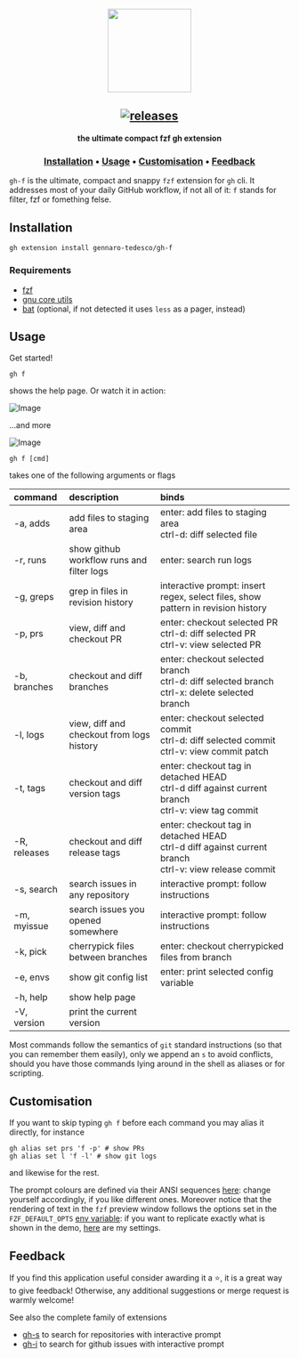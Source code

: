 <h1 align="center">
  <br>
  <img width="150" height="150" src="gh-f-logo.png">
  <br>
</h1>

<h2 align="center">
  <a href="https://github.com/gennaro-tedesco/gh-f/releases">
    <img alt="releases" src="https://img.shields.io/github/release/gennaro-tedesco/gh-f?color=2aa198&style=for-the-badge"/>
  </a>
</h2>

<h4 align="center">the ultimate compact fzf gh extension</h4>
<h3 align="center">
  <a href="#Installation">Installation</a> •
  <a href="#Usage">Usage</a> •
  <a href="#Customisation">Customisation</a> •
  <a href="#Feedback">Feedback</a>
</h3>

`gh-f` is the ultimate, compact and snappy `fzf` extension for `gh` cli. It addresses most of your daily GitHub workflow, if not all of it: `f` stands for filter, fzf or fomething felse.

## Installation

```
gh extension install gennaro-tedesco/gh-f
```

### Requirements

- [fzf](https://github.com/junegunn/fzf)
- [gnu core utils](https://www.gnu.org/software/coreutils/)
- [bat](https://github.com/sharkdp/bat) (optional, if not detected it uses `less` as a pager, instead)

## Usage

Get started!

```
gh f
```

shows the help page. Or watch it in action:

![Image](https://github.com/user-attachments/assets/0d881522-837d-4493-bbc8-2b00099487bc)

...and more

![Image](https://github.com/user-attachments/assets/f288f3b7-03ee-48c8-886b-9b36b4fd1fe2)

```
gh f [cmd]
```

takes one of the following arguments or flags

| command | description | binds |
| :----------- | :---------------------------------------- | :------------------------------------------------------------------------------------------------ |
| -a, adds | add files to staging area | enter: add files to staging area<br>ctrl-d: diff selected file |
| -r, runs | show github workflow runs and filter logs | enter: search run logs |
| -g, greps | grep in files in revision history | interactive prompt: insert regex, select files, show pattern in revision history |
| -p, prs | view, diff and checkout PR | enter: checkout selected PR<br>ctrl-d: diff selected PR<br>ctrl-v: view selected PR |
| -b, branches | checkout and diff branches | enter: checkout selected branch<br>ctrl-d: diff selected branch<br>ctrl-x: delete selected branch |
| -l, logs | view, diff and checkout from logs history | enter: checkout selected commit<br>ctrl-d: diff selected commit<br>ctrl-v: view commit patch |
| -t, tags | checkout and diff version tags | enter: checkout tag in detached HEAD<br>ctrl-d diff against current branch<br>ctrl-v: view tag commit |
| -R, releases | checkout and diff release tags | enter: checkout tag in detached HEAD<br>ctrl-d diff against current branch<br>ctrl-v: view release commit |
| -s, search | search issues in any repository | interactive prompt: follow instructions |
| -m, myissue | search issues you opened somewhere | interactive prompt: follow instructions |
| -k, pick | cherrypick files between branches | enter: checkout cherrypicked files from branch |
| -e, envs | show git config list | enter: print selected config variable |
| -h, help | show help page |
| -V, version | print the current version |

Most commands follow the semantics of `git` standard instructions (so that you can remember them easily), only we append an `s` to avoid conflicts, should you have those commands lying around in the shell as aliases or for scripting.

## Customisation

If you want to skip typing `gh f` before each command you may alias it directly, for instance

```
gh alias set prs 'f -p' # show PRs
gh alias set l 'f -l' # show git logs
```

and likewise for the rest.

The prompt colours are defined via their ANSI sequences [here](https://github.com/gennaro-tedesco/gh-f/blob/37157bb30c2bceb99a5c9d6d199c543ce347690f/gh-f#L6-L9): change yourself accordingly, if you like different ones. Moreover notice that the rendering of text in the `fzf` preview window follows the options set in the `FZF_DEFAULT_OPTS` [env variable](https://github.com/junegunn/fzf#environment-variables): if you want to replicate exactly what is shown in the demo, [here](https://github.com/gennaro-tedesco/dotfiles/blob/132eeec7d9573ca3ccd47a078d19029b75010b2b/zsh/zshrc#L43) are my settings.

## Feedback

If you find this application useful consider awarding it a ⭐, it is a great way to give feedback! Otherwise, any additional suggestions or merge request is warmly welcome!

See also the complete family of extensions

- [gh-s](https://github.com/gennaro-tedesco/gh-s) to search for repositories with interactive prompt
- [gh-i](https://github.com/gennaro-tedesco/gh-i) to search for github issues with interactive prompt
